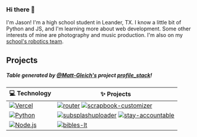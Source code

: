### Hi there 👋

I'm Jason! I'm a high school student in Leander, TX. I know a little bit of Python and JS, and I'm learning more about web development. Some other interests of mine are photography and music production. I'm also on my [school's robotics team](https://jasonaa.me/gb). 

<!--
**jasonappah/jasonappah** is a ✨ _special_ ✨ repository because its `README.md` (this file) appears on your GitHub profile.

Here are some ideas to get you started:

- 🔭 I’m currently working on ...
- 🌱 I’m currently learning ...
- 👯 I’m looking to collaborate on ...
- 🤔 I’m looking for help with ...
- 💬 Ask me about ...
- 📫 How to reach me: ...
- 😄 Pronouns: ...
- ⚡ Fun fact: ...
-->


## Projects
##### Table generated by [@Matt-Gleich's](https://github.com/Matt-Gleich/) project [profile_stack](https://github.com/Matt-Gleich/profile_stack)!
<!-- START OF PROFILE STACK, DO NOT REMOVE -->
| 💻 **Technology** | ✨ **Projects** |
|-|-|
| [![Vercel](https://img.shields.io/static/v1?label=&message=Vercel&color=0&logo=vercel&logoColor=ffffff)](https://vercel.com) | [![router](https://img.shields.io/static/v1?label=router&message=%20&color=000605&logo=github&logoColor=white&labelColor=000605)](https://github.com/jasonappah/router) [![scrapbook-customizer](https://img.shields.io/static/v1?label=scrapbook-customizer&message=%20&color=000605&logo=github&logoColor=white&labelColor=000605)](https://github.com/jasonappah/scrapbook-customizer) |
| [![Python](https://img.shields.io/static/v1?label=&message=Python&color=3776ab&logo=python&logoColor=ffffff)](https://python.org) | [![subsplashuploader](https://img.shields.io/static/v1?label=subsplashuploader&message=%20&color=000605&logo=github&logoColor=white&labelColor=000605)](https://github.com/jasonappah/subsplashuploader) [![stay-accountable](https://img.shields.io/static/v1?label=stay-accountable%20%28WIP%29&message=%20&color=000605&logo=github&logoColor=white&labelColor=000605)](https://github.com/jasonappah/stay-accountable) |
| [![Node.js](https://img.shields.io/static/v1?label=&message=Node.js&color=339933&logo=node.js&logoColor=ffffff)](https://nodejs.org) | [![bibles-lt](https://img.shields.io/static/v1?label=bibles-lt%20%28WIP%29&message=%20&color=000605&logo=github&logoColor=white&labelColor=000605)](https://github.com/jasonappah/bibles-lt) |
<!-- END OF PROFILE STACK, DO NOT REMOVE -->
